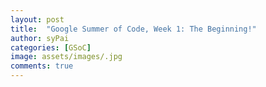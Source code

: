 ```yaml
---
layout: post
title:  "Google Summer of Code, Week 1: The Beginning!"
author: syPai
categories: [GSoC]
image: assets/images/.jpg
comments: true
---
```




